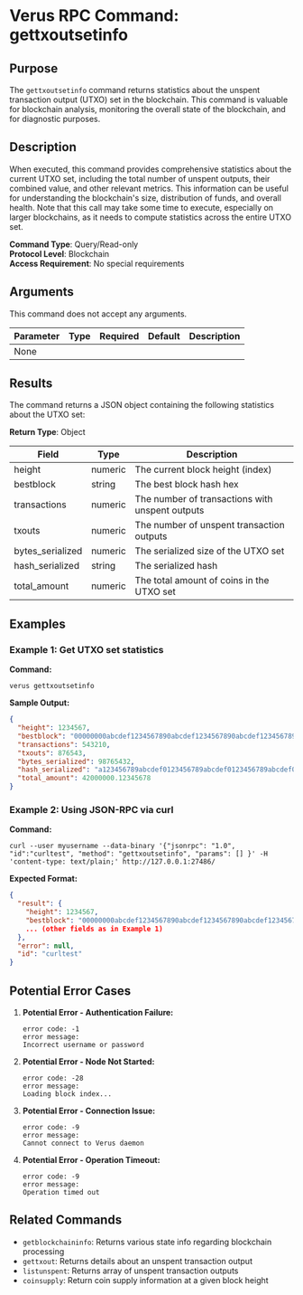 # Verus RPC Command: gettxoutsetinfo

## Purpose
The `gettxoutsetinfo` command returns statistics about the unspent transaction output (UTXO) set in the blockchain. This command is valuable for blockchain analysis, monitoring the overall state of the blockchain, and for diagnostic purposes.

## Description
When executed, this command provides comprehensive statistics about the current UTXO set, including the total number of unspent outputs, their combined value, and other relevant metrics. This information can be useful for understanding the blockchain's size, distribution of funds, and overall health. Note that this call may take some time to execute, especially on larger blockchains, as it needs to compute statistics across the entire UTXO set.

**Command Type**: Query/Read-only  
**Protocol Level**: Blockchain  
**Access Requirement**: No special requirements

## Arguments
This command does not accept any arguments.

| Parameter | Type | Required | Default | Description |
|-----------|------|----------|---------|-------------|
| None | | | | |

## Results
The command returns a JSON object containing the following statistics about the UTXO set:

**Return Type**: Object

| Field | Type | Description |
|-------|------|-------------|
| height | numeric | The current block height (index) |
| bestblock | string | The best block hash hex |
| transactions | numeric | The number of transactions with unspent outputs |
| txouts | numeric | The number of unspent transaction outputs |
| bytes_serialized | numeric | The serialized size of the UTXO set |
| hash_serialized | string | The serialized hash |
| total_amount | numeric | The total amount of coins in the UTXO set |

## Examples

### Example 1: Get UTXO set statistics

**Command:**
```
verus gettxoutsetinfo
```

**Sample Output:**
```json
{
  "height": 1234567,
  "bestblock": "00000000abcdef1234567890abcdef1234567890abcdef1234567890abcdef12",
  "transactions": 543210,
  "txouts": 876543,
  "bytes_serialized": 98765432,
  "hash_serialized": "a123456789abcdef0123456789abcdef0123456789abcdef0123456789abcdef",
  "total_amount": 42000000.12345678
}
```

### Example 2: Using JSON-RPC via curl

**Command:**
```
curl --user myusername --data-binary '{"jsonrpc": "1.0", "id":"curltest", "method": "gettxoutsetinfo", "params": [] }' -H 'content-type: text/plain;' http://127.0.0.1:27486/
```

**Expected Format:**
```json
{
  "result": {
    "height": 1234567,
    "bestblock": "00000000abcdef1234567890abcdef1234567890abcdef1234567890abcdef12",
    ... (other fields as in Example 1)
  },
  "error": null,
  "id": "curltest"
}
```

## Potential Error Cases

1. **Potential Error - Authentication Failure:**
   ```
   error code: -1
   error message:
   Incorrect username or password
   ```

2. **Potential Error - Node Not Started:**
   ```
   error code: -28
   error message:
   Loading block index...
   ```

3. **Potential Error - Connection Issue:**
   ```
   error code: -9
   error message:
   Cannot connect to Verus daemon
   ```

4. **Potential Error - Operation Timeout:**
   ```
   error code: -9
   error message:
   Operation timed out
   ```

## Related Commands
- `getblockchaininfo`: Returns various state info regarding blockchain processing
- `gettxout`: Returns details about an unspent transaction output
- `listunspent`: Returns array of unspent transaction outputs
- `coinsupply`: Return coin supply information at a given block height
